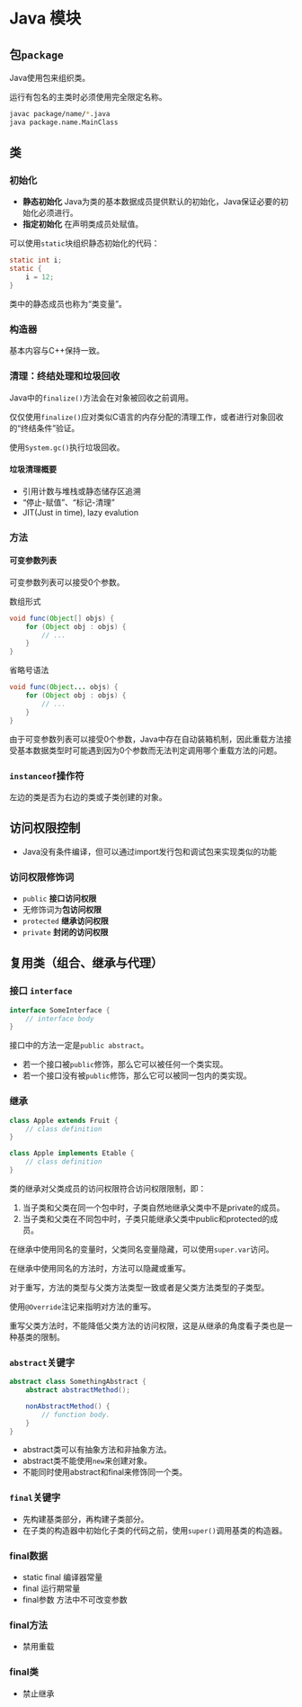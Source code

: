 # Java 模块

## 包`package`

Java使用包来组织类。

运行有包名的主类时必须使用完全限定名称。

```sh
javac package/name/*.java
java package.name.MainClass
```

## 类

### 初始化

- **静态初始化** Java为类的基本数据成员提供默认的初始化，Java保证必要的初始化必须进行。
- **指定初始化** 在声明类成员处赋值。

可以使用`static`块组织静态初始化的代码：

```java
static int i;
static {
    i = 12;
}
```

类中的静态成员也称为“类变量”。

### 构造器

基本内容与C++保持一致。

### 清理：终结处理和垃圾回收

Java中的`finalize()`方法会在对象被回收之前调用。

仅仅使用`finalize()`应对类似C语言的内存分配的清理工作，或者进行对象回收的“终结条件”验证。

使用`System.gc()`执行垃圾回收。

#### 垃圾清理概要

- 引用计数与堆栈或静态储存区追溯
- “停止-赋值”、“标记-清理”
- JIT(Just in time), lazy evalution

### 方法

#### 可变参数列表

可变参数列表可以接受0个参数。

数组形式

```java
void func(Object[] objs) {
    for (Object obj : objs) {
        // ...
    }
}
```

省略号语法

```java
void func(Object... objs) {
    for (Object obj : objs) {
        // ...
    }
}
```

由于可变参数列表可以接受0个参数，Java中存在自动装箱机制，因此重载方法接受基本数据类型时可能遇到因为0个参数而无法判定调用哪个重载方法的问题。

### `instanceof`操作符

左边的类是否为右边的类或子类创建的对象。

## 访问权限控制

- Java没有条件编译，但可以通过import发行包和调试包来实现类似的功能

### 访问权限修饰词

- `public` **接口访问权限**
- 无修饰词为**包访问权限**
- `protected` **继承访问权限**
- `private` **封闭的访问权限**

## 复用类（组合、继承与代理）

### 接口 `interface`

```java
interface SomeInterface {
    // interface body
}
```

接口中的方法一定是`public abstract`。

- 若一个接口被`public`修饰，那么它可以被任何一个类实现。
- 若一个接口没有被`public`修饰，那么它可以被同一包内的类实现。

### 继承

```java
class Apple extends Fruit {
    // class definition
}

class Apple implements Etable {
    // class definition
}
```

类的继承对父类成员的访问权限符合访问权限限制，即：

1. 当子类和父类在同一个包中时，子类自然地继承父类中不是private的成员。
2. 当子类和父类在不同包中时，子类只能继承父类中public和protected的成员。

在继承中使用同名的变量时，父类同名变量隐藏，可以使用`super.var`访问。

在继承中使用同名的方法时，方法可以隐藏或重写。

对于重写，方法的类型与父类方法类型一致或者是父类方法类型的子类型。

使用`@Override`注记来指明对方法的重写。

重写父类方法时，不能降低父类方法的访问权限，这是从继承的角度看子类也是一种基类的限制。

### `abstract`关键字

```java
abstract class SomethingAbstract {
    abstract abstractMethod();

    nonAbstractMethod() {
        // function body.
    }
}
```

- abstract类可以有抽象方法和非抽象方法。
- abstract类不能使用`new`来创建对象。
- 不能同时使用abstract和final来修饰同一个类。

### `final`关键字

- 先构建基类部分，再构建子类部分。
- 在子类的构造器中初始化子类的代码之前，使用`super()`调用基类的构造器。

### final数据

- static final 编译器常量
- final 运行期常量
- final参数 方法中不可改变参数

### final方法

- 禁用重载

### final类

- 禁止继承
